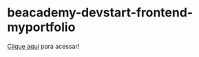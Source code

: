# beacademy-devstart-frontend-myportfolio

<a href='https://eleazarfreitas.github.io/beacademy-devstart-frontend-myportfolio/'>Clique aqui</a> para acessar!

